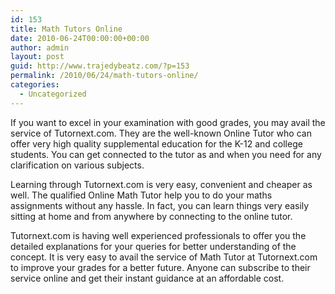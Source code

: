 ```yaml
---
id: 153
title: Math Tutors Online
date: 2010-06-24T00:00:00+00:00
author: admin
layout: post
guid: http://www.trajedybeatz.com/?p=153
permalink: /2010/06/24/math-tutors-online/
categories:
  - Uncategorized
---
```

If you want to excel in your examination with good grades, you may avail the service of Tutornext.com. They are the well-known Online Tutor who can offer very high quality supplemental education for the K-12 and college students. You can get connected to the tutor as and when you need for any clarification on various subjects.

Learning through Tutornext.com is very easy, convenient and cheaper as well. The qualified Online Math Tutor help you to do your maths assignments without any hassle. In fact, you can learn things very easily sitting at home and from anywhere by connecting to the online tutor.

Tutornext.com is having well experienced professionals to offer you the detailed explanations for your queries for better understanding of the concept. It is very easy to avail the service of Math Tutor at Tutornext.com to improve your grades for a better future. Anyone can subscribe to their service online and get their instant guidance at an affordable cost.